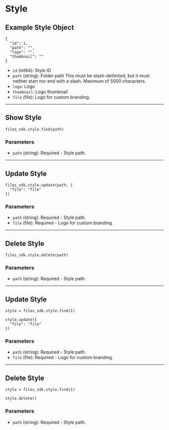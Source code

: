 # Style

## Example Style Object

```
{
  "id": 1,
  "path": "",
  "logo": "",
  "thumbnail": ""
}
```

* `id` (int64): Style ID
* `path` (string): Folder path This must be slash-delimited, but it must neither start nor end with a slash. Maximum of 5000 characters.
* `logo`: Logo
* `thumbnail`: Logo thumbnail
* `file` (file): Logo for custom branding.


---

## Show Style

```
files_sdk.style.find(path)
```

### Parameters

* `path` (string): Required - Style path.


---

## Update Style

```
files_sdk.style.update(path, {
  "file": "file"
})
```

### Parameters

* `path` (string): Required - Style path.
* `file` (file): Required - Logo for custom branding.


---

## Delete Style

```
files_sdk.style.delete(path)
```

### Parameters

* `path` (string): Required - Style path.


---

## Update Style

```
style = files_sdk.style.find(1)

style.update({
  "file": "file"
})
```

### Parameters

* `path` (string): Required - Style path.
* `file` (file): Required - Logo for custom branding.


---

## Delete Style

```
style = files_sdk.style.find(1)

style.delete()
```

### Parameters

* `path` (string): Required - Style path.
